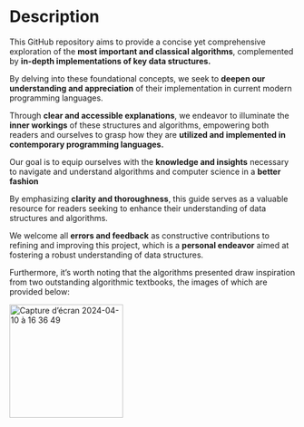 # Description 

This GitHub repository aims to provide a concise yet comprehensive exploration of the **most important and classical algorithms**, complemented by **in-depth implementations of key data structures.**

By delving into these foundational concepts, we seek to **deepen our understanding and appreciation** of their implementation in current modern programming languages.

Through **clear and accessible explanations**, we endeavor to illuminate the **inner workings** of these structures and algorithms, empowering both readers and ourselves to grasp how they are **utilized and implemented in contemporary programming languages.**

Our goal is to equip ourselves with the **knowledge and insights** necessary to navigate and understand algorithms and computer science in a **better fashion**

By emphasizing **clarity and thoroughness**, this guide serves as a valuable resource for readers seeking to enhance their understanding of data structures and algorithms.

We welcome all **errors and feedback** as constructive contributions to refining and improving this project, which is a **personal endeavor** aimed at fostering a robust understanding of data structures.

Furthermore, it’s worth noting that the algorithms presented draw inspiration from two outstanding algorithmic textbooks, the images of which are provided below:

<img width="200" alt="Capture d’écran 2024-04-10 à 16 36 49" src="https://github.com/Ncxs99/Data-Structures-And-Algorithms/assets/165078702/67360393-a0af-4682-a432-16a3289d9e06">
